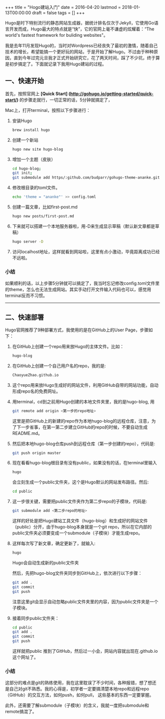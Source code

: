 +++
title = "Hogo建站入门"
date = 2016-04-20
lastmod = 2018-01-13T00:00:00
draft = false
tags = []
+++

Hugo是时下特别流行的静态网站生成器，据统计排名仅次于Jekyll，它使用Go语言开发而成，Hugo最大的特点就是“快”，它的官网上毫不谦虚的炫耀着：“The world's fastest framework for buliding websites"。

我是去年11月发现Hugo的，当时对Wordpress已经丧失了最初的激情，随着自己技术的增长，希望能搞一个更好玩的网站，于是开始了解Hugo。不过由于种种原因，直到今年过完元旦我才正式开始研究它，花了两天时间，踩了不少坑，终于算是初步搞定了。下面就记录下我用Hugo建站的过程。

## 一、快速开始 ##

首先，按照官网上 **[Quick Start] (http://gohugo.io/getting-started/quick-start/)** 的步骤走就行，一切正常的话，5分钟就搞定了，

Mac上，打开terminal，按照以下步骤进行：

1. 安装Hugo

    ```bash
    brew install hugo
    ```

2. 创建一个新站

    ```bash
    hugo new site hugo-blog
    ```
 
3. 增加一个主题（皮肤）

    ```bash
    cd hugo-blog;
    git init;
    git submodule add https/:github.com/budparr/gohugo-theme-ananke.git themes/ananke;
    ```

4. 修改根目录的toml文件。
  
    ```bash
    echo 'theme = "ananke"' >> config.toml
    ```

5. 创建一篇文章，比如first-post.md

    ```bash
    hugo new posts/first-post.md
    ```

6. 下来就可以搭建一个本地服务器啦，用-D来生成显示草稿（默认新文章都是草稿）
 
    ```bash
    hugo server -D
    ```

7. 访问localhost地址，这样就看到网站啦，这里有点小激动，毕竟距离成功已经不远啦。



### 小结 ###
如果顺利的话，以上步骤5分钟就可以搞定了，我当时忘记修改config.toml文件里的theme，怎么也无法生成网站。其实手动打开文件输入代码也可以，感觉用terminal反而不习惯。


***


## 二、快速部署 ##
Hugo官网推荐了9种部署方式，我使用的是在GitHub上的User Page，步骤如下：

1.  在GitHub上创建一个repo用来放Hugo的主体文件。比如：

    ```bash
    hugo-blog
    ```

2. 在GitHub上创建一个自己用户名的repo，我的是:

    ```bash
    ChaoyueZhao.github.io
    ```
    
4. 这个repo用来放Hugo生成好的网站文件，利用GitHub自带的网站功能，自动形成repo名的免费网址。

3. 用terminal，cd到之前用Hugo创建的本地文件夹里，我的是hugo-blog, 用


    ```bash
    git remote add origin <第一步的repo地址>
    ```

    这里是把GitHub上的新建的repo作为本地hugo-blog的远程仓库，注意，为了下一步省事，在第一第二步建立GitHub的repo的时候，不要自动生成README.md。
  

4. 然后把本地hugo-blog仓库push到远程仓库（第一步创建的repo），代码是:


    ```bash
    git push origin master
     ```

5. 现在看看hugo-blog根目录有没有public，如果没有的话，在terminal里输入

     ```bash
     hugo
     ```
 
    会立刻生成一个public文件夹，这个是Hugo默认的网站发布路径。然后:
   
    ```bash
    cd public
    ```

6. 这一步很关键，需要把public文件夹作为第二步repo的子模块，代码是:

    ```bash
    git submodule add <第二步repo的地址>
    ```
 
     这样的好处是把Hugo建站工具文件（hugo-blog）和生成好的网站文件（public）分开，由于hugo-blog本身就是一个git repo，所以在它内部的public文件夹必须要变成一个submodule（子模块）才能生成repo。

7. 这样每次写了新文章，确定更新了，就输入:

    ```bash
    hugo
    ```
 
    Hugo会自动生成新的public文件夹
 
    然后，先把hugo-blog文件夹同步到GitHub上，依次进行以下步骤：
  
    ```bash
    git add .
    git commit
    git push
    ```
 
    注意这里git会显示自动忽略public文件夹里的内容，因为public文件夹是一个子模块。
 
8. 接着同步public文件夹：
 
    ```bash
    cd public
    git add .
    git commit 
    git push
    ```
 
    这样就把public 推到了GitHub，然后过一小会，网站内容就出现在<usersname>.github.io这个网址了。
 
### 小结 ###
 
这部分的难点是git的熟练使用，我在这里耽误了不少时间，各种报错，想了想还是自己对git不熟悉。我的心得是，初学者一定要搞清楚本地repo和远程repo（GitHub）的交互方法，如何push，如何pull， 这些基本的东西一定要掌握。
 
此外，还需要了解submodule（子模块）的含义，我就一度把submodule和remote搞混了。
